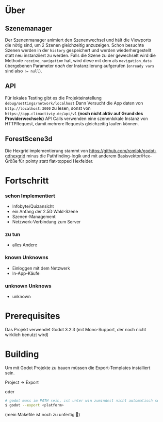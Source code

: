 # Über 

## Szenemanager

Der Szenenmanager animiert den Szenenwechsel und hält die Viewports die nötig sind, um 2 Szenen gleichzeitig anzuzeigen. Schon besuchte Szenen werden in der ```history``` gespeichert und werden wiederhergestellt statt neu instanziiert zu werden. 
Falls die Szene zu der gewechselt wird die Methode ```receive_navigation``` hat, wird diese mit dem als ```navigation_data``` übergebenen Parameter _nach_ der Instanziierung aufgerufen (```onready vars``` sind also ```!= null```). 

## API 

Für lokales Testing gibt es die Projekteinstellung ```debug/settings/network/localhost``` Dann Versucht die App daten von ```http://localhost:3000``` zu lesen, sonst von ```https://app.climactiviy.de/api/v1``` **(noch nicht aktiv auf Grund des Providerwechsels)**
API Calls verwenden eine szenenlokale Instanz von HTTPRequest, damit mehrere Requests gleichzeitig laufen können. 

## ForestScene3d 

Die Hexgrid implementierung stammt von https://github.com/romlok/godot-gdhexgrid minus die Pathfinding-logik und mit anderem Basisvektor/Hex-Größe für pointy statt flat-topped Hexfelder.  

# Fortschritt

### schon Implementiert

- Infobyte/Quizansicht
- ein Anfang der 2.5D Wald-Szene 
- Szenen-Management
- Netzwerk-Verbindung zum Server

### zu tun

- alles Andere

### known Unknowns

- Einloggen mit dem Netzwerk
- In-App-Käufe

### unknown Unknows 
- unknown

# Prerequisites

Das Projekt verwendet Godot 3.2.3 (mit Mono-Support, der noch nicht wirklich benutzt wird)

# Building

Um mit Godot Projekte zu bauen müssen die Export-Templates installiert sein. 

Project -> Export 

oder

```bash
# godot muss im PATH sein, ist unter win zumindest nicht automatisch so
$ godot --export <platform>
``` 
(mein Makefile ist noch zu unfertig 🙁) 